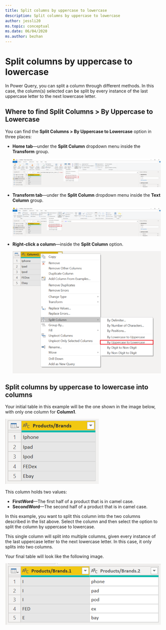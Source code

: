 ```yaml
---
title: Split columns by uppercase to lowercase
description: Split columns by uppercase to lowercase
author: jessli20
ms.topic: conceptual
ms.date: 06/04/2020
ms.author: bezhan
---
```


# Split columns by uppercase to lowercase

In Power Query, you can split a column through different methods.
In this case, the column(s) selected can be split by every instance of the last uppercase letter to the next lowercase letter.

## Where to find Split Columns > By Uppercase to Lowercase

You can find the **Split Columns > By Uppercase to Lowercase** option in three places:

* **Home tab**&mdash;under the **Split Column** dropdown menu inside the **Transform** group.

   ![Image shows By Uppercase to Lowercase under the Home tab.](images/sc-home-ul.png)

* **Transform tab**&mdash;under the **Split Column** dropdown menu inside the **Text Column** group.

   ![Image shows By Uppercase to Lowercase under the Transform tab.](images/sc-transform-ul.png)

* **Right-click a column**&mdash;inside the **Split Column** option.

   ![Image shows By Uppercase to Lowercase when right-clicking a column.](images/sc-rightclick-ul.png)

## Split columns by uppercase to lowercase into columns 

Your initial table in this example will be the one shown in the image below, with only one column for **Column1**. 

![Image showing table with Products/Brands column, with five rows, with the Word column containing the first and second half of the word.](images/sc-before-ul.png)

This column holds two values:

* **FirstWord**&mdash;The first half of a product that is in camel case.
* **SecondWord**&mdash;The second half of a product that is in camel case.

In this example, you want to split this column into the two columns described in the list above. Select the column and then select the option to split the column by uppercase to lowercase.

This single column will split into multiple columns, given every instance of the last uppercase letter to the next lowercase letter. In this case, it only splits into two columns.

Your final table will look like the following image.

![Image showing Products/Brands.1 and Products/Brands.2 columns, with the first and second half of the word separated into the two columns.](images/sc-after-ul.png)


